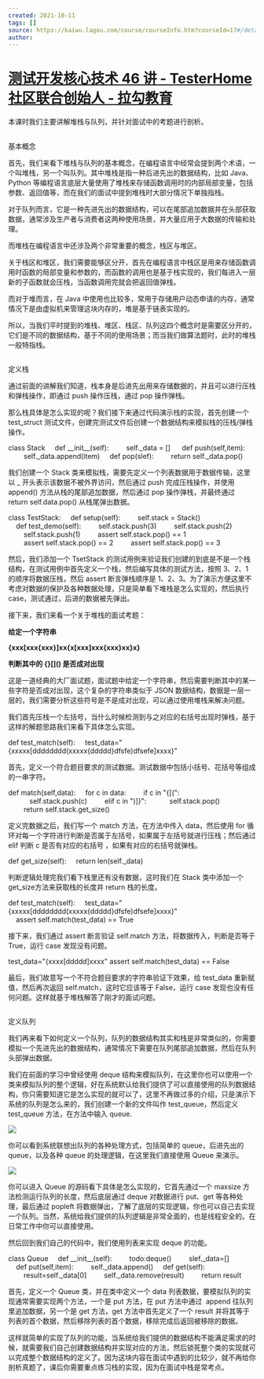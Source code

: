 ```yaml
---
created: 2021-10-11
tags: []
source: https://kaiwu.lagou.com/course/courseInfo.htm?courseId=17#/detail/pc?id=317
author: 
---
```


# [测试开发核心技术 46 讲 - TesterHome 社区联合创始人 - 拉勾教育](https://kaiwu.lagou.com/course/courseInfo.htm?courseId=17#/detail/pc?id=317)


本课时我们主要讲解堆栈与队列，并针对面试中的考题进行剖析。  

## 

基本概念

首先，我们来看下堆栈与队列的基本概念，在编程语言中经常会提到两个术语，一个叫堆栈，另一个叫队列。其中堆栈是指一种后进先出的数据结构，比如 Java、Python 等编程语言底层大量使用了堆栈来存储函数调用时的内部局部变量，包括参数、返回值等，而在我们的面试中提到堆栈时大部分情况下单独指栈。

对于队列而言，它是一种先进先出的数据结构，可以在尾部追加数据并在头部获取数据，通常涉及生产者与消费者这两种使用场景，并大量应用于大数据的传输和处理。

而堆栈在编程语言中还涉及两个非常重要的概念，栈区与堆区。

关于栈区和堆区，我们需要能够区分开，首先在编程语言中栈区是用来存储函数调用时函数的局部变量和参数的，而函数的调用也是基于栈实现的，我们每进入一层新的子函数就会压栈，当函数调用完就会把返回值弹栈。

而对于堆而言，在 Java 中使用也比较多，常用于存储用户动态申请的内存，通常情况下是由虚拟机来管理这块内存的，堆是基于链表实现的。

所以，当我们平时提到的堆栈、堆区、栈区、队列这四个概念时是需要区分开的，它们是不同的数据结构，基于不同的使用场景；而当我们做算法题时，此时的堆栈一般特指栈。

## 

定义栈

通过前面的讲解我们知道，栈本身是后进先出用来存储数据的，并且可以进行压栈和弹栈操作，即通过 push 操作压栈，通过 pop 操作弹栈。

那么栈具体是怎么实现的呢？我们接下来通过代码演示栈的实现，首先创建一个 test\_struct 测试文件，创建完测试文件后创建一个数据结构来模拟栈的压栈/弹栈操作。

class Stack
    def \_\_init\_\_(self):
        self.\_data = \[\] 
    def push(self,item):
        self.\_data.append(item)
    def pop(slef):
        return self.\_data.pop()

我们创建一个 Stack 类来模拟栈，需要先定义一个列表数据用于数据传输，这里以 \_ 开头表示该数据不被外界访问，然后通过 push 完成压栈操作，并使用 append() 方法从栈的尾部追加数据，然后通过 pop 操作弹栈，并最终通过 return self.data.pop() 从栈尾弹出数据。

class TestStack:
    def setup(self):
        self.stack = Stack()
    def test\_demo(self):
        self.stack.push(3)
        self.stack.push(2)
        self.stack.push(1)
        assert self.stack.pop() == 1
        assert self.stack.pop() == 2
        assert self.stack.pop() == 3

然后，我们添加一个 TsetStack 的测试用例来验证我们创建的到底是不是一个栈结构，在测试用例中首先定义一个栈，然后编写具体的测试方法，按照 3、2、1 的顺序将数据压栈，然后 assert 断言弹栈顺序是 1、2、3。为了演示方便这里不考虑对数据的保护及各种数据处理，只是简单看下堆栈是怎么实现的，然后执行 case，测试通过，后进的数据被先弹出。

接下来，我们来看一个关于堆栈的面试考题：

**给定一个字符串**

**{xxx\[xxx{xxx}\]xx{x\[xxx\]xxx{xxx}xx}x}**

**判断其中的 {}\[\]() 是否成对出现**

这是一道经典的大厂面试题，面试题中给定一个字符串，然后需要判断其中的某一些字符是否成对出现，这个复杂的字符串类似于 JSON 数据结构，数据是一层一层的，我们需要分析这些符号是不是成对出现，可以通过使用堆栈来解决问题。

我们首先压栈一个左括号，当什么时候检测到与之对应的右括号出现时弹栈，基于这样的解题思路我们来看下具体怎么实现。

def test\_match(self):
    test\_data="{xxxxx\[dddddddd(xxxxx{ddddd}dfsfe)dfsefe\]xxxx}"

首先，定义一个符合题目要求的测试数据。测试数据中包括小括号、花括号等组成的一串字符。

def match(self,data):
    for c in data:
        if c in "{\[(":
           self.stack.push(c)
        elif c in ")\]}":
           self.stack.pop()
        return self.stack.get\_size()

定义完数据之后，我们写一个 match 方法，在方法中传入 data，然后使用 for 循环对每一个字符进行判断是否属于左括号，如果属于左括号就进行压栈；然后通过 elif 判断 c 是否有对应的右括号 ，如果有对应的右括号就弹栈。

def get\_size(self):
    return len(self.\_data)

判断逻辑处理完我们看下栈里还有没有数据，这时我们在 Stack 类中添加一个 get\_size方法来获取栈的长度并 return 栈的长度。

def test\_match(self):
    test\_data="{xxxxx\[dddddddd(xxxxx{ddddd}dfsfe)dfsefe\]xxxx}"
    assert self.match(test\_data) == True

接下来，我们通过 assert 断言验证 self.match 方法，将数据传入，判断是否等于 True，运行 case 发现没有问题。

test\_data="{xxxx\[ddddd\]xxxx"
assert self.match(test\_data) == False

最后，我们故意写一个不符合题目要求的字符串验证下效果，给 test\_data 重新赋值，然后再次返回 self.match，这时它应该等于 False，运行 case 发现也没有任何问题。这样就基于堆栈解答了刚才的面试问题。

## 

定义队列

我们再来看下如何定义一个队列，队列的数据结构其实和栈是非常类似的，你需要模拟一个先进先出的数据结构，通常情况下需要在队列尾部追加数据，然后在队列头部弹出数据。

我们在前面的学习中曾经使用 deque 结构来模拟队列，在这里你也可以使用一个类来模拟队列的整个逻辑，好在系统默认给我们提供了可以直接使用的队列数据结构，你只需要知道它是怎么实现的就可以了，这里不再做过多的介绍，只是演示下系统的队列是怎么来的，我们创建一个新的文件叫作 test\_queue，然后定义 test\_queue 方法，在方法中输入 queue.

![](https://s0.lgstatic.com/i/image3/M01/60/87/CgpOIF4W646AeM8eAAOn-WpTKlk978.png)

你可以看到系统联想出队列的各种处理方式，包括简单的 queue，后进先出的 queue，以及各种 queue 的处理逻辑，在这里我们直接使用 Queue 来演示。

![](https://s0.lgstatic.com/i/image3/M01/60/87/Cgq2xl4W646APjwyAASNyBPzGcE518.png)

你可以进入 Queue 的源码看下具体是怎么实现的，它首先通过一个 maxsize 方法检测运行队列的长度，然后底层通过 deque 对数据进行 put、get 等各种处理，最后通过 popleft 将数据弹出，了解了底层的实现逻辑，你也可以自己去实现一个队列。当然，系统给我们提供的队列逻辑是非常全面的，也是线程安全的。在日常工作中你可以直接使用。  

然后回到我们自己的代码中，我们使用列表来实现 deque 的功能。

class Queue
    def \_\_init\_\_(self):
        todo:deque()
        slef.\_data=\[\]
    def put(self,item):
        self.\_data.append()
    def get(self):
        result=self.\_data\[0\]
        self.\_data.remove(result)
        return result

首先，定义一个 Queue 类，并在类中定义一个 data 列表数据，要模拟队列的实现通常需要实现两个方法，一个是 put 方法，在 put 方法中通过  append 往队列里追加数据，另一个是 get 方法，get 方法中首先定义了一个 result 并将其等于列表的首个数据，然后移除列表的首个数据，移除完成后返回被移除的数据。

这样就简单的实现了队列的功能，当系统给我们提供的数据结构不能满足需求的时候，就需要我们自己创建数据结构并实现对应的方法，然后锁死整个类的实现就可以完成整个数据结构的定义了。因为这块内容在面试中遇到的比较少，就不再给你剖析真题了，课后你需要重点练习栈的实现，因为在面试中栈是常考点。
